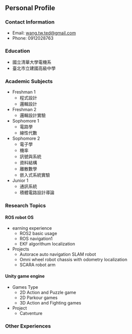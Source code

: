 ## Personal Profile

### Contact Information
- Email: wang.tw.ted@gmail.com
- Phone: 0912028763

### Education
- 國立清華大學電機系
- 臺北市立建國高級中學

### Academic Subjects
- Freshman 1
  - 程式設計
  - 邏輯設計
- Freshman 2
  - 邏輯設計實驗
- Sophomore 1
  - 電路學
  - 線性代數
- Sophomore 2
  - 電子學
  - 機率
  - 訊號與系統
  - 資料結構
  - 離散數學
  - 嵌入式系統實驗
- Junior 1
  - 通訊系統
  - 積體電路設計導論

### Research Topics
#### ROS robot OS
- earning experience
  - ROS2 basic usage
  - ROS navigation1
  - EKF algorithum localization
- Projects
  - Autorace auto navigation SLAM robot
  - Omni wheel robot chassis with odometry localization
  - SCARA robot arm
#### Unity game engine
- Games Type
  - 2D Action and Puzzle game
  - 2D Parkour games
  - 3D Action and Fighting games
- Project
  - Catventure
### Other Experiences
<!--
**wang-hsiu-cheng/wang-hsiu-cheng** is a ✨ _special_ ✨ repository because its `README.md` (this file) appears on your GitHub profile.

Here are some ideas to get you started:

- 🔭 I’m currently working on ...
- 🌱 I’m currently learning ...
- 👯 I’m looking to collaborate on ...
- 🤔 I’m looking for help with ...
- 💬 Ask me about ...
- 📫 How to reach me: ...
- 😄 Pronouns: ...
- ⚡ Fun fact: ...
-->
